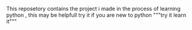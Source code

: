 This reposetory contains the project i made in the process of  learning python , this may be helpfull try it if you are new to python """try it learn it"""

